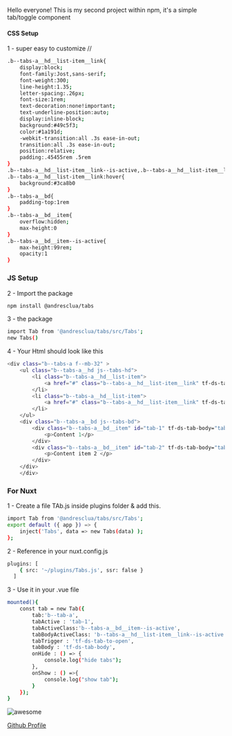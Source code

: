 Hello everyone! 
This is my second project within npm, it's a simple tab/toggle component

#### CSS Setup
1 - super easy to customize //
```sh
.b--tabs-a__hd__list-item__link{
    display:block;
    font-family:Jost,sans-serif;
    font-weight:300;
    line-height:1.35;
    letter-spacing:.26px;
    font-size:1rem;
    text-decoration:none!important;
    text-underline-position:auto;
    display:inline-block;
    background:#49c5f3;
    color:#1a191d;
    -webkit-transition:all .3s ease-in-out;
    transition:all .3s ease-in-out;
    position:relative;
    padding:.45455rem .5rem
}
.b--tabs-a__hd__list-item__link--is-active,.b--tabs-a__hd__list-item__link:focus,
.b--tabs-a__hd__list-item__link:hover{
    background:#3ca8b0
}
.b--tabs-a__bd{
    padding-top:1rem
}
.b--tabs-a__bd__item{
    overflow:hidden;
    max-height:0
}
.b--tabs-a__bd__item--is-active{
    max-height:99rem;
    opacity:1
}
```
### JS Setup
2 - Import the package
```sh
npm install @andresclua/tabs
```
3 -  the package
```sh
import Tab from '@andresclua/tabs/src/Tabs';
new Tabs()  
```
4 - Your Html should look like this

```sh
<div class="b--tabs-a f--mb-32" >
    <ul class="b--tabs-a__hd js--tabs-hd">
        <li class="b--tabs-a__hd__list-item">
            <a href="#" class="b--tabs-a__hd__list-item__link" tf-ds-tab-to-open="tab-1">Item1</a>
        </li>
        <li class="b--tabs-a__hd__list-item">
            <a href="#" class="b--tabs-a__hd__list-item__link" tf-ds-tab-to-open="tab-2">Item2</a>
        </li>
    </ul>
    <div class="b--tabs-a__bd js--tabs-bd">
        <div class="b--tabs-a__bd__item" id="tab-1" tf-ds-tab-body="tab-1">
            <p>Content 1</p>
        </div>
        <div class="b--tabs-a__bd__item" id="tab-2" tf-ds-tab-body="tab-2">
            <p>Content item 2 </p>
        </div>
    </div>
    </div>
```

### For Nuxt
1 - Create a file TAb.js inside plugins folder & add this.
```sh
import Tab from '@andresclua/tabs/src/Tabs';
export default ({ app }) => {
    inject('Tabs', data => new Tabs(data) );
};
```
2 - Reference in your nuxt.config.js
```sh
plugins: [
    { src: '~/plugins/Tabs.js', ssr: false }
  ]
```
3 - Use it in your .vue file
```sh
mounted(){
    const tab = new Tab({
        tab:'b--tab-a',
        tabActive : 'tab-1',
        tabActiveClass:'b--tabs-a__bd__item--is-active',
        tabBodyActiveClass: 'b--tabs-a__hd__list-item__link--is-active',
        tabTrigger : 'tf-ds-tab-to-open',
        tabBody : 'tf-ds-tab-body',
        onHide : () => {
            console.log("hide tabs");
        },
        onShow : () =>{
            console.log("show tab");
        }
    });
}
```
![awesome](https://media.giphy.com/media/LeikbswJKXOMM/giphy.gif)

[Github Profile](https://github.com/andresclua/)